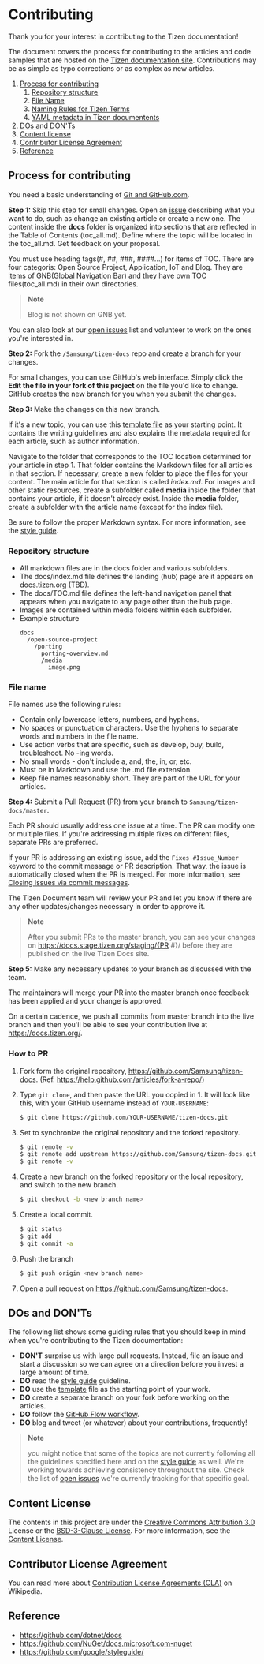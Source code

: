 # Contributing

Thank you for your interest in contributing to the Tizen documentation!

The document covers the process for contributing to the articles and code samples that are hosted on the [Tizen documentation site](https://docs.tizen.org/). Contributions may be as simple as typo corrections or as complex as new articles.

1.  [Process for contributing](#process-for-contributing)
    1. [Repository structure](#repository-structure)
    1. [File Name](#file-name)
    1. [Naming Rules for Tizen Terms](./styleguide/naming-rules.md)
    1. [YAML metadata in Tizen documentents](./styleguide/yaml-metadata.md)
1.  [DOs and DON'Ts](#dos-and-donts)
1.  [Content license](#content-license)
1.  [Contributor License Agreement](#contributor-license-agreement)
1.  [Reference](#reference)


## Process for contributing

You need a basic understanding of [Git and GitHub.com](https://guides.github.com/activities/hello-world/).

**Step 1:** Skip this step for small changes. Open an [issue](https://github.com/Samsung/tizen-docs/issues) describing what you want to do, such as change an existing article or create a new one.
The content inside the **docs** folder is organized into sections that are reflected in the Table of Contents (toc_all.md). Define where the topic will be located in the toc_all.md. Get feedback on your proposal.

You must use heading tags(#, ##, ###, ####...) for items of TOC. There are four categoris: Open Source Project, Application, IoT and Blog. They are items of GNB(Global Navigation Bar) and they have own TOC files(toc_all.md) in their own directories.

> **Note**
>
> Blog is not shown on GNB yet.

You can also look at our [open issues](https://github.com/Samsung/tizen-docs/issues) list and volunteer to work on the ones you're interested in.

**Step 2:** Fork the `/Samsung/tizen-docs` repo and create a branch for your changes.

For small changes, you can use GitHub's web interface. Simply click the **Edit the file in your fork of this project** on the file you'd like to change.
GitHub creates the new branch for you when you submit the changes.

**Step 3:** Make the changes on this new branch.

If it's a new topic, you can use this [template file](./styleguide/template-guide.md) as your starting point. It contains the writing guidelines and also explains the metadata required for each article, such as author information.

Navigate to the folder that corresponds to the TOC location determined for your article in step 1.
That folder contains the Markdown files for all articles in that section.
If necessary, create a new folder to place the files for your content. The main article for that section is called *index.md*.
For images and other static resources, create a subfolder called **media** inside the folder that contains your article, if it doesn't already exist. Inside the **media** folder, create a subfolder with the article name (except for the index file).

Be sure to follow the proper Markdown syntax. For more information, see the [style guide](./styleguide/style.md).

### Repository structure

- All markdown files are in the docs folder and various subfolders.
- The docs/index.md file defines the landing (hub) page are it appears on docs.tizen.org (TBD).
- The docs/TOC.md file defines the left-hand navigation panel that appears when you navigate to any page other than the hub page.
- Images are contained within media folders within each subfolder.
- Example structure
  ```
  docs
    /open-source-project
      /porting
        porting-overview.md
        /media
          image.png
  ```

### File name

File names use the following rules:
- Contain only lowercase letters, numbers, and hyphens.
- No spaces or punctuation characters. Use the hyphens to separate words and numbers in the file name.
- Use action verbs that are specific, such as develop, buy, build, troubleshoot. No -ing words.
- No small words - don't include a, and, the, in, or, etc.
- Must be in Markdown and use the .md file extension.
- Keep file names reasonably short. They are part of the URL for your articles.

**Step 4:** Submit a Pull Request (PR) from your branch to `Samsung/tizen-docs/master`.

Each PR should usually address one issue at a time. The PR can modify one or multiple files. If you're addressing multiple fixes on different files, separate PRs are preferred.

If your PR is addressing an existing issue, add the `Fixes #Issue_Number` keyword to the commit message or PR description. That way, the issue is automatically closed when the PR is merged. For more information, see [Closing issues via commit messages](https://help.github.com/articles/closing-issues-via-commit-messages/).

The Tizen Document team will review your PR and let you know if there are any other updates/changes necessary in order to approve it.

> **Note**
>
> After you submit PRs to the master branch, you can see your changes on https://docs.stage.tizen.org/staging/{PR #}/ before they are published on the live Tizen Docs site.

**Step 5:** Make any necessary updates to your branch as discussed with the team.

The maintainers will merge your PR into the master branch once feedback has been applied and your change is approved.

On a certain cadence, we push all commits from master branch into the live branch and then you'll be able to see your contribution live at https://docs.tizen.org/.

### How to PR

1. Fork form the original repository, https://github.com/Samsung/tizen-docs.
   (Ref. https://help.github.com/articles/fork-a-repo/)

2. Type `git clone`, and then paste the URL you copied in 1. It will look like this, with your GitHub username instead of `YOUR-USERNAME`:
   ```bash
   $ git clone https://github.com/YOUR-USERNAME/tizen-docs.git
   ```
3. Set to synchronize the original repository and the forked repository.
   ```bash
   $ git remote -v
   $ git remote add upstream https://github.com/Samsung/tizen-docs.git
   $ git remote -v
   ```
4. Create a new branch on the forked repository or the local repository,
   and switch to the new branch.
   ```bash
   $ git checkout -b <new branch name>
   ```
5. Create a local commit.
   ```bash
   $ git status
   $ git add
   $ git commit -a
   ```
6. Push the branch
   ```bash
   $ git push origin <new branch name>
   ```
7. Open a pull request on https://github.com/Samsung/tizen-docs.


## DOs and DON'Ts

The following list shows some guiding rules that you should keep in mind when you're contributing to the Tizen documentation:

- **DON'T** surprise us with large pull requests. Instead, file an issue and start a discussion so we can agree on a direction before you invest a large amount of time.
- **DO** read the [style guide](styleguide/style.md) guideline.
- **DO** use the [template](styleguide/template-guide.md) file as the starting point of your work.
- **DO** create a separate branch on your fork before working on the articles.
- **DO** follow the [GitHub Flow workflow](https://guides.github.com/introduction/flow/).
- **DO** blog and tweet (or whatever) about your contributions, frequently!

> **Note**
>
> you might notice that some of the topics are not currently following all the guidelines specified here and on the [style guide](./styleguide/style.md) as well. We're working towards achieving consistency throughout the site. Check the list of [open issues](https://github.com/Samsung/tizen-docs/issues?q=is%3Aissue+is%3Aopen) we're currently tracking for that specific goal.


## Content License

The contents in this project are under the [Creative Commons Attribution 3.0](http://creativecommons.org/licenses/by/3.0/) License or the [BSD-3-Clause License](https://www.tizen.org/bsd-3-clause-license).
For more information, see the [Content License](content-license.md).


## Contributor License Agreement

You can read more about [Contribution License Agreements (CLA)](https://en.wikipedia.org/wiki/Contributor_License_Agreement) on Wikipedia.


## Reference

- https://github.com/dotnet/docs
- https://github.com/NuGet/docs.microsoft.com-nuget
- https://github.com/google/styleguide/

